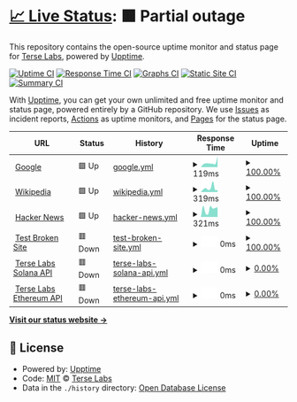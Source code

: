 # [📈 Live Status](https://status.terselabs.com): <!--live status--> **🟧 Partial outage**

This repository contains the open-source uptime monitor and status page for [Terse Labs](https://terselabs.com), powered by [Upptime](https://github.com/upptime/upptime).

[![Uptime CI](https://github.com/TerseLabs/status/workflows/Uptime%20CI/badge.svg)](https://github.com/TerseLabs/status/actions?query=workflow%3A%22Uptime+CI%22)
[![Response Time CI](https://github.com/TerseLabs/status/workflows/Response%20Time%20CI/badge.svg)](https://github.com/TerseLabs/status/actions?query=workflow%3A%22Response+Time+CI%22)
[![Graphs CI](https://github.com/TerseLabs/status/workflows/Graphs%20CI/badge.svg)](https://github.com/TerseLabs/status/actions?query=workflow%3A%22Graphs+CI%22)
[![Static Site CI](https://github.com/TerseLabs/status/workflows/Static%20Site%20CI/badge.svg)](https://github.com/TerseLabs/status/actions?query=workflow%3A%22Static+Site+CI%22)
[![Summary CI](https://github.com/TerseLabs/status/workflows/Summary%20CI/badge.svg)](https://github.com/TerseLabs/status/actions?query=workflow%3A%22Summary+CI%22)

With [Upptime](https://upptime.js.org), you can get your own unlimited and free uptime monitor and status page, powered entirely by a GitHub repository. We use [Issues](https://github.com/TerseLabs/status/issues) as incident reports, [Actions](https://github.com/TerseLabs/status/actions) as uptime monitors, and [Pages](https://status.terselabs.com) for the status page.

<!--start: status pages-->
<!-- This summary is generated by Upptime (https://github.com/upptime/upptime) -->
<!-- Do not edit this manually, your changes will be overwritten -->
<!-- prettier-ignore -->
| URL | Status | History | Response Time | Uptime |
| --- | ------ | ------- | ------------- | ------ |
| <img alt="" src="https://icons.duckduckgo.com/ip3/www.google.com.ico" height="13"> [Google](https://www.google.com) | 🟩 Up | [google.yml](https://github.com/TerseLabs/status/commits/HEAD/history/google.yml) | <details><summary><img alt="Response time graph" src="./graphs/google/response-time-week.png" height="20"> 119ms</summary><br><a href="https://status.terselabs.com/history/google"><img alt="Response time 110" src="https://img.shields.io/endpoint?url=https%3A%2F%2Fraw.githubusercontent.com%2FTerseLabs%2Fstatus%2FHEAD%2Fapi%2Fgoogle%2Fresponse-time.json"></a><br><a href="https://status.terselabs.com/history/google"><img alt="24-hour response time 105" src="https://img.shields.io/endpoint?url=https%3A%2F%2Fraw.githubusercontent.com%2FTerseLabs%2Fstatus%2FHEAD%2Fapi%2Fgoogle%2Fresponse-time-day.json"></a><br><a href="https://status.terselabs.com/history/google"><img alt="7-day response time 119" src="https://img.shields.io/endpoint?url=https%3A%2F%2Fraw.githubusercontent.com%2FTerseLabs%2Fstatus%2FHEAD%2Fapi%2Fgoogle%2Fresponse-time-week.json"></a><br><a href="https://status.terselabs.com/history/google"><img alt="30-day response time 101" src="https://img.shields.io/endpoint?url=https%3A%2F%2Fraw.githubusercontent.com%2FTerseLabs%2Fstatus%2FHEAD%2Fapi%2Fgoogle%2Fresponse-time-month.json"></a><br><a href="https://status.terselabs.com/history/google"><img alt="1-year response time 102" src="https://img.shields.io/endpoint?url=https%3A%2F%2Fraw.githubusercontent.com%2FTerseLabs%2Fstatus%2FHEAD%2Fapi%2Fgoogle%2Fresponse-time-year.json"></a></details> | <details><summary><a href="https://status.terselabs.com/history/google">100.00%</a></summary><a href="https://status.terselabs.com/history/google"><img alt="All-time uptime 100.00%" src="https://img.shields.io/endpoint?url=https%3A%2F%2Fraw.githubusercontent.com%2FTerseLabs%2Fstatus%2FHEAD%2Fapi%2Fgoogle%2Fuptime.json"></a><br><a href="https://status.terselabs.com/history/google"><img alt="24-hour uptime 100.00%" src="https://img.shields.io/endpoint?url=https%3A%2F%2Fraw.githubusercontent.com%2FTerseLabs%2Fstatus%2FHEAD%2Fapi%2Fgoogle%2Fuptime-day.json"></a><br><a href="https://status.terselabs.com/history/google"><img alt="7-day uptime 100.00%" src="https://img.shields.io/endpoint?url=https%3A%2F%2Fraw.githubusercontent.com%2FTerseLabs%2Fstatus%2FHEAD%2Fapi%2Fgoogle%2Fuptime-week.json"></a><br><a href="https://status.terselabs.com/history/google"><img alt="30-day uptime 100.00%" src="https://img.shields.io/endpoint?url=https%3A%2F%2Fraw.githubusercontent.com%2FTerseLabs%2Fstatus%2FHEAD%2Fapi%2Fgoogle%2Fuptime-month.json"></a><br><a href="https://status.terselabs.com/history/google"><img alt="1-year uptime 99.99%" src="https://img.shields.io/endpoint?url=https%3A%2F%2Fraw.githubusercontent.com%2FTerseLabs%2Fstatus%2FHEAD%2Fapi%2Fgoogle%2Fuptime-year.json"></a></details>
| <img alt="" src="https://icons.duckduckgo.com/ip3/en.wikipedia.org.ico" height="13"> [Wikipedia](https://en.wikipedia.org) | 🟩 Up | [wikipedia.yml](https://github.com/TerseLabs/status/commits/HEAD/history/wikipedia.yml) | <details><summary><img alt="Response time graph" src="./graphs/wikipedia/response-time-week.png" height="20"> 319ms</summary><br><a href="https://status.terselabs.com/history/wikipedia"><img alt="Response time 228" src="https://img.shields.io/endpoint?url=https%3A%2F%2Fraw.githubusercontent.com%2FTerseLabs%2Fstatus%2FHEAD%2Fapi%2Fwikipedia%2Fresponse-time.json"></a><br><a href="https://status.terselabs.com/history/wikipedia"><img alt="24-hour response time 348" src="https://img.shields.io/endpoint?url=https%3A%2F%2Fraw.githubusercontent.com%2FTerseLabs%2Fstatus%2FHEAD%2Fapi%2Fwikipedia%2Fresponse-time-day.json"></a><br><a href="https://status.terselabs.com/history/wikipedia"><img alt="7-day response time 319" src="https://img.shields.io/endpoint?url=https%3A%2F%2Fraw.githubusercontent.com%2FTerseLabs%2Fstatus%2FHEAD%2Fapi%2Fwikipedia%2Fresponse-time-week.json"></a><br><a href="https://status.terselabs.com/history/wikipedia"><img alt="30-day response time 231" src="https://img.shields.io/endpoint?url=https%3A%2F%2Fraw.githubusercontent.com%2FTerseLabs%2Fstatus%2FHEAD%2Fapi%2Fwikipedia%2Fresponse-time-month.json"></a><br><a href="https://status.terselabs.com/history/wikipedia"><img alt="1-year response time 239" src="https://img.shields.io/endpoint?url=https%3A%2F%2Fraw.githubusercontent.com%2FTerseLabs%2Fstatus%2FHEAD%2Fapi%2Fwikipedia%2Fresponse-time-year.json"></a></details> | <details><summary><a href="https://status.terselabs.com/history/wikipedia">100.00%</a></summary><a href="https://status.terselabs.com/history/wikipedia"><img alt="All-time uptime 100.00%" src="https://img.shields.io/endpoint?url=https%3A%2F%2Fraw.githubusercontent.com%2FTerseLabs%2Fstatus%2FHEAD%2Fapi%2Fwikipedia%2Fuptime.json"></a><br><a href="https://status.terselabs.com/history/wikipedia"><img alt="24-hour uptime 100.00%" src="https://img.shields.io/endpoint?url=https%3A%2F%2Fraw.githubusercontent.com%2FTerseLabs%2Fstatus%2FHEAD%2Fapi%2Fwikipedia%2Fuptime-day.json"></a><br><a href="https://status.terselabs.com/history/wikipedia"><img alt="7-day uptime 100.00%" src="https://img.shields.io/endpoint?url=https%3A%2F%2Fraw.githubusercontent.com%2FTerseLabs%2Fstatus%2FHEAD%2Fapi%2Fwikipedia%2Fuptime-week.json"></a><br><a href="https://status.terselabs.com/history/wikipedia"><img alt="30-day uptime 100.00%" src="https://img.shields.io/endpoint?url=https%3A%2F%2Fraw.githubusercontent.com%2FTerseLabs%2Fstatus%2FHEAD%2Fapi%2Fwikipedia%2Fuptime-month.json"></a><br><a href="https://status.terselabs.com/history/wikipedia"><img alt="1-year uptime 100.00%" src="https://img.shields.io/endpoint?url=https%3A%2F%2Fraw.githubusercontent.com%2FTerseLabs%2Fstatus%2FHEAD%2Fapi%2Fwikipedia%2Fuptime-year.json"></a></details>
| <img alt="" src="https://icons.duckduckgo.com/ip3/news.ycombinator.com.ico" height="13"> [Hacker News](https://news.ycombinator.com) | 🟩 Up | [hacker-news.yml](https://github.com/TerseLabs/status/commits/HEAD/history/hacker-news.yml) | <details><summary><img alt="Response time graph" src="./graphs/hacker-news/response-time-week.png" height="20"> 321ms</summary><br><a href="https://status.terselabs.com/history/hacker-news"><img alt="Response time 343" src="https://img.shields.io/endpoint?url=https%3A%2F%2Fraw.githubusercontent.com%2FTerseLabs%2Fstatus%2FHEAD%2Fapi%2Fhacker-news%2Fresponse-time.json"></a><br><a href="https://status.terselabs.com/history/hacker-news"><img alt="24-hour response time 309" src="https://img.shields.io/endpoint?url=https%3A%2F%2Fraw.githubusercontent.com%2FTerseLabs%2Fstatus%2FHEAD%2Fapi%2Fhacker-news%2Fresponse-time-day.json"></a><br><a href="https://status.terselabs.com/history/hacker-news"><img alt="7-day response time 321" src="https://img.shields.io/endpoint?url=https%3A%2F%2Fraw.githubusercontent.com%2FTerseLabs%2Fstatus%2FHEAD%2Fapi%2Fhacker-news%2Fresponse-time-week.json"></a><br><a href="https://status.terselabs.com/history/hacker-news"><img alt="30-day response time 310" src="https://img.shields.io/endpoint?url=https%3A%2F%2Fraw.githubusercontent.com%2FTerseLabs%2Fstatus%2FHEAD%2Fapi%2Fhacker-news%2Fresponse-time-month.json"></a><br><a href="https://status.terselabs.com/history/hacker-news"><img alt="1-year response time 360" src="https://img.shields.io/endpoint?url=https%3A%2F%2Fraw.githubusercontent.com%2FTerseLabs%2Fstatus%2FHEAD%2Fapi%2Fhacker-news%2Fresponse-time-year.json"></a></details> | <details><summary><a href="https://status.terselabs.com/history/hacker-news">100.00%</a></summary><a href="https://status.terselabs.com/history/hacker-news"><img alt="All-time uptime 99.94%" src="https://img.shields.io/endpoint?url=https%3A%2F%2Fraw.githubusercontent.com%2FTerseLabs%2Fstatus%2FHEAD%2Fapi%2Fhacker-news%2Fuptime.json"></a><br><a href="https://status.terselabs.com/history/hacker-news"><img alt="24-hour uptime 100.00%" src="https://img.shields.io/endpoint?url=https%3A%2F%2Fraw.githubusercontent.com%2FTerseLabs%2Fstatus%2FHEAD%2Fapi%2Fhacker-news%2Fuptime-day.json"></a><br><a href="https://status.terselabs.com/history/hacker-news"><img alt="7-day uptime 100.00%" src="https://img.shields.io/endpoint?url=https%3A%2F%2Fraw.githubusercontent.com%2FTerseLabs%2Fstatus%2FHEAD%2Fapi%2Fhacker-news%2Fuptime-week.json"></a><br><a href="https://status.terselabs.com/history/hacker-news"><img alt="30-day uptime 100.00%" src="https://img.shields.io/endpoint?url=https%3A%2F%2Fraw.githubusercontent.com%2FTerseLabs%2Fstatus%2FHEAD%2Fapi%2Fhacker-news%2Fuptime-month.json"></a><br><a href="https://status.terselabs.com/history/hacker-news"><img alt="1-year uptime 99.90%" src="https://img.shields.io/endpoint?url=https%3A%2F%2Fraw.githubusercontent.com%2FTerseLabs%2Fstatus%2FHEAD%2Fapi%2Fhacker-news%2Fuptime-year.json"></a></details>
| <img alt="" src="https://icons.duckduckgo.com/ip3/thissitedoesnotexist.koj.co.ico" height="13"> [Test Broken Site](https://thissitedoesnotexist.koj.co) | 🟥 Down | [test-broken-site.yml](https://github.com/TerseLabs/status/commits/HEAD/history/test-broken-site.yml) | <details><summary><img alt="Response time graph" src="./graphs/test-broken-site/response-time-week.png" height="20"> 0ms</summary><br><a href="https://status.terselabs.com/history/test-broken-site"><img alt="Response time 0" src="https://img.shields.io/endpoint?url=https%3A%2F%2Fraw.githubusercontent.com%2FTerseLabs%2Fstatus%2FHEAD%2Fapi%2Ftest-broken-site%2Fresponse-time.json"></a><br><a href="https://status.terselabs.com/history/test-broken-site"><img alt="24-hour response time 0" src="https://img.shields.io/endpoint?url=https%3A%2F%2Fraw.githubusercontent.com%2FTerseLabs%2Fstatus%2FHEAD%2Fapi%2Ftest-broken-site%2Fresponse-time-day.json"></a><br><a href="https://status.terselabs.com/history/test-broken-site"><img alt="7-day response time 0" src="https://img.shields.io/endpoint?url=https%3A%2F%2Fraw.githubusercontent.com%2FTerseLabs%2Fstatus%2FHEAD%2Fapi%2Ftest-broken-site%2Fresponse-time-week.json"></a><br><a href="https://status.terselabs.com/history/test-broken-site"><img alt="30-day response time 0" src="https://img.shields.io/endpoint?url=https%3A%2F%2Fraw.githubusercontent.com%2FTerseLabs%2Fstatus%2FHEAD%2Fapi%2Ftest-broken-site%2Fresponse-time-month.json"></a><br><a href="https://status.terselabs.com/history/test-broken-site"><img alt="1-year response time 0" src="https://img.shields.io/endpoint?url=https%3A%2F%2Fraw.githubusercontent.com%2FTerseLabs%2Fstatus%2FHEAD%2Fapi%2Ftest-broken-site%2Fresponse-time-year.json"></a></details> | <details><summary><a href="https://status.terselabs.com/history/test-broken-site">100.00%</a></summary><a href="https://status.terselabs.com/history/test-broken-site"><img alt="All-time uptime 100.00%" src="https://img.shields.io/endpoint?url=https%3A%2F%2Fraw.githubusercontent.com%2FTerseLabs%2Fstatus%2FHEAD%2Fapi%2Ftest-broken-site%2Fuptime.json"></a><br><a href="https://status.terselabs.com/history/test-broken-site"><img alt="24-hour uptime 100.00%" src="https://img.shields.io/endpoint?url=https%3A%2F%2Fraw.githubusercontent.com%2FTerseLabs%2Fstatus%2FHEAD%2Fapi%2Ftest-broken-site%2Fuptime-day.json"></a><br><a href="https://status.terselabs.com/history/test-broken-site"><img alt="7-day uptime 100.00%" src="https://img.shields.io/endpoint?url=https%3A%2F%2Fraw.githubusercontent.com%2FTerseLabs%2Fstatus%2FHEAD%2Fapi%2Ftest-broken-site%2Fuptime-week.json"></a><br><a href="https://status.terselabs.com/history/test-broken-site"><img alt="30-day uptime 100.00%" src="https://img.shields.io/endpoint?url=https%3A%2F%2Fraw.githubusercontent.com%2FTerseLabs%2Fstatus%2FHEAD%2Fapi%2Ftest-broken-site%2Fuptime-month.json"></a><br><a href="https://status.terselabs.com/history/test-broken-site"><img alt="1-year uptime 100.00%" src="https://img.shields.io/endpoint?url=https%3A%2F%2Fraw.githubusercontent.com%2FTerseLabs%2Fstatus%2FHEAD%2Fapi%2Ftest-broken-site%2Fuptime-year.json"></a></details>
| <img alt="" src="https://icons.duckduckgo.com/ip3/solana.terselabs.com.ico" height="13"> [Terse Labs Solana API](https://solana.terselabs.com/) | 🟥 Down | [terse-labs-solana-api.yml](https://github.com/TerseLabs/status/commits/HEAD/history/terse-labs-solana-api.yml) | <details><summary><img alt="Response time graph" src="./graphs/terse-labs-solana-api/response-time-week.png" height="20"> 0ms</summary><br><a href="https://status.terselabs.com/history/terse-labs-solana-api"><img alt="Response time 0" src="https://img.shields.io/endpoint?url=https%3A%2F%2Fraw.githubusercontent.com%2FTerseLabs%2Fstatus%2FHEAD%2Fapi%2Fterse-labs-solana-api%2Fresponse-time.json"></a><br><a href="https://status.terselabs.com/history/terse-labs-solana-api"><img alt="24-hour response time 0" src="https://img.shields.io/endpoint?url=https%3A%2F%2Fraw.githubusercontent.com%2FTerseLabs%2Fstatus%2FHEAD%2Fapi%2Fterse-labs-solana-api%2Fresponse-time-day.json"></a><br><a href="https://status.terselabs.com/history/terse-labs-solana-api"><img alt="7-day response time 0" src="https://img.shields.io/endpoint?url=https%3A%2F%2Fraw.githubusercontent.com%2FTerseLabs%2Fstatus%2FHEAD%2Fapi%2Fterse-labs-solana-api%2Fresponse-time-week.json"></a><br><a href="https://status.terselabs.com/history/terse-labs-solana-api"><img alt="30-day response time 0" src="https://img.shields.io/endpoint?url=https%3A%2F%2Fraw.githubusercontent.com%2FTerseLabs%2Fstatus%2FHEAD%2Fapi%2Fterse-labs-solana-api%2Fresponse-time-month.json"></a><br><a href="https://status.terselabs.com/history/terse-labs-solana-api"><img alt="1-year response time 0" src="https://img.shields.io/endpoint?url=https%3A%2F%2Fraw.githubusercontent.com%2FTerseLabs%2Fstatus%2FHEAD%2Fapi%2Fterse-labs-solana-api%2Fresponse-time-year.json"></a></details> | <details><summary><a href="https://status.terselabs.com/history/terse-labs-solana-api">0.00%</a></summary><a href="https://status.terselabs.com/history/terse-labs-solana-api"><img alt="All-time uptime 22.50%" src="https://img.shields.io/endpoint?url=https%3A%2F%2Fraw.githubusercontent.com%2FTerseLabs%2Fstatus%2FHEAD%2Fapi%2Fterse-labs-solana-api%2Fuptime.json"></a><br><a href="https://status.terselabs.com/history/terse-labs-solana-api"><img alt="24-hour uptime 0.00%" src="https://img.shields.io/endpoint?url=https%3A%2F%2Fraw.githubusercontent.com%2FTerseLabs%2Fstatus%2FHEAD%2Fapi%2Fterse-labs-solana-api%2Fuptime-day.json"></a><br><a href="https://status.terselabs.com/history/terse-labs-solana-api"><img alt="7-day uptime 0.00%" src="https://img.shields.io/endpoint?url=https%3A%2F%2Fraw.githubusercontent.com%2FTerseLabs%2Fstatus%2FHEAD%2Fapi%2Fterse-labs-solana-api%2Fuptime-week.json"></a><br><a href="https://status.terselabs.com/history/terse-labs-solana-api"><img alt="30-day uptime 1.38%" src="https://img.shields.io/endpoint?url=https%3A%2F%2Fraw.githubusercontent.com%2FTerseLabs%2Fstatus%2FHEAD%2Fapi%2Fterse-labs-solana-api%2Fuptime-month.json"></a><br><a href="https://status.terselabs.com/history/terse-labs-solana-api"><img alt="1-year uptime 0.00%" src="https://img.shields.io/endpoint?url=https%3A%2F%2Fraw.githubusercontent.com%2FTerseLabs%2Fstatus%2FHEAD%2Fapi%2Fterse-labs-solana-api%2Fuptime-year.json"></a></details>
| <img alt="" src="https://icons.duckduckgo.com/ip3/ethereum.terselabs.com.ico" height="13"> [Terse Labs Ethereum API](https://ethereum.terselabs.com) | 🟥 Down | [terse-labs-ethereum-api.yml](https://github.com/TerseLabs/status/commits/HEAD/history/terse-labs-ethereum-api.yml) | <details><summary><img alt="Response time graph" src="./graphs/terse-labs-ethereum-api/response-time-week.png" height="20"> 0ms</summary><br><a href="https://status.terselabs.com/history/terse-labs-ethereum-api"><img alt="Response time 0" src="https://img.shields.io/endpoint?url=https%3A%2F%2Fraw.githubusercontent.com%2FTerseLabs%2Fstatus%2FHEAD%2Fapi%2Fterse-labs-ethereum-api%2Fresponse-time.json"></a><br><a href="https://status.terselabs.com/history/terse-labs-ethereum-api"><img alt="24-hour response time 0" src="https://img.shields.io/endpoint?url=https%3A%2F%2Fraw.githubusercontent.com%2FTerseLabs%2Fstatus%2FHEAD%2Fapi%2Fterse-labs-ethereum-api%2Fresponse-time-day.json"></a><br><a href="https://status.terselabs.com/history/terse-labs-ethereum-api"><img alt="7-day response time 0" src="https://img.shields.io/endpoint?url=https%3A%2F%2Fraw.githubusercontent.com%2FTerseLabs%2Fstatus%2FHEAD%2Fapi%2Fterse-labs-ethereum-api%2Fresponse-time-week.json"></a><br><a href="https://status.terselabs.com/history/terse-labs-ethereum-api"><img alt="30-day response time 0" src="https://img.shields.io/endpoint?url=https%3A%2F%2Fraw.githubusercontent.com%2FTerseLabs%2Fstatus%2FHEAD%2Fapi%2Fterse-labs-ethereum-api%2Fresponse-time-month.json"></a><br><a href="https://status.terselabs.com/history/terse-labs-ethereum-api"><img alt="1-year response time 0" src="https://img.shields.io/endpoint?url=https%3A%2F%2Fraw.githubusercontent.com%2FTerseLabs%2Fstatus%2FHEAD%2Fapi%2Fterse-labs-ethereum-api%2Fresponse-time-year.json"></a></details> | <details><summary><a href="https://status.terselabs.com/history/terse-labs-ethereum-api">0.00%</a></summary><a href="https://status.terselabs.com/history/terse-labs-ethereum-api"><img alt="All-time uptime 22.49%" src="https://img.shields.io/endpoint?url=https%3A%2F%2Fraw.githubusercontent.com%2FTerseLabs%2Fstatus%2FHEAD%2Fapi%2Fterse-labs-ethereum-api%2Fuptime.json"></a><br><a href="https://status.terselabs.com/history/terse-labs-ethereum-api"><img alt="24-hour uptime 0.00%" src="https://img.shields.io/endpoint?url=https%3A%2F%2Fraw.githubusercontent.com%2FTerseLabs%2Fstatus%2FHEAD%2Fapi%2Fterse-labs-ethereum-api%2Fuptime-day.json"></a><br><a href="https://status.terselabs.com/history/terse-labs-ethereum-api"><img alt="7-day uptime 0.00%" src="https://img.shields.io/endpoint?url=https%3A%2F%2Fraw.githubusercontent.com%2FTerseLabs%2Fstatus%2FHEAD%2Fapi%2Fterse-labs-ethereum-api%2Fuptime-week.json"></a><br><a href="https://status.terselabs.com/history/terse-labs-ethereum-api"><img alt="30-day uptime 1.38%" src="https://img.shields.io/endpoint?url=https%3A%2F%2Fraw.githubusercontent.com%2FTerseLabs%2Fstatus%2FHEAD%2Fapi%2Fterse-labs-ethereum-api%2Fuptime-month.json"></a><br><a href="https://status.terselabs.com/history/terse-labs-ethereum-api"><img alt="1-year uptime 0.00%" src="https://img.shields.io/endpoint?url=https%3A%2F%2Fraw.githubusercontent.com%2FTerseLabs%2Fstatus%2FHEAD%2Fapi%2Fterse-labs-ethereum-api%2Fuptime-year.json"></a></details>

<!--end: status pages-->

[**Visit our status website →**](https://status.terselabs.com)

## 📄 License

- Powered by: [Upptime](https://github.com/upptime/upptime)
- Code: [MIT](./LICENSE) © [Terse Labs](https://terselabs.com)
- Data in the `./history` directory: [Open Database License](https://opendatacommons.org/licenses/odbl/1-0/)
